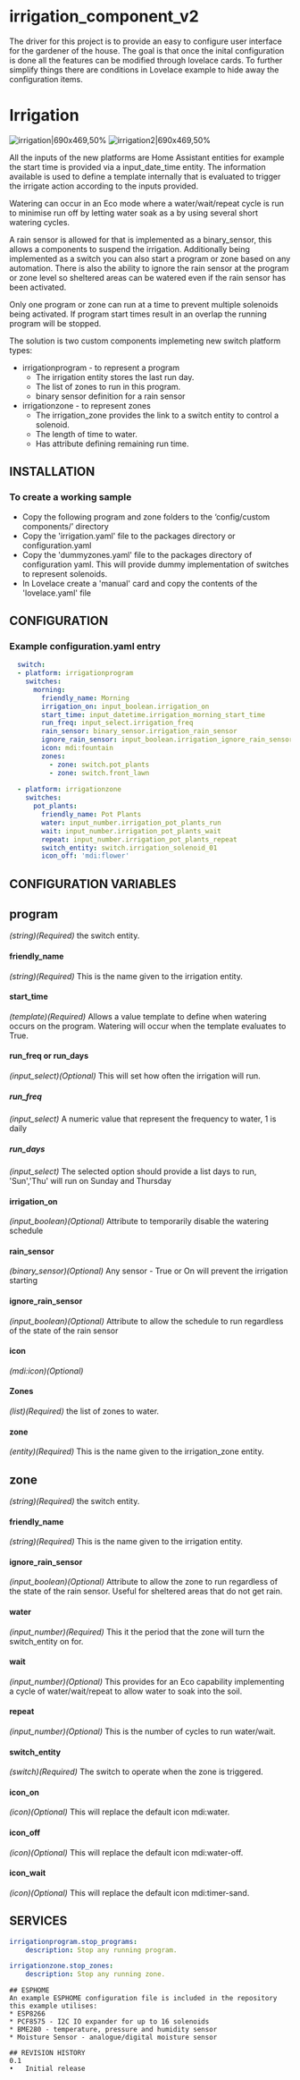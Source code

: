 # irrigation_component_v2

The driver for this project is to provide an easy to configure user interface for the gardener of the house. The goal is that once the inital configuration is done all the features can be modified through lovelace cards. To further simplify things there are conditions in Lovelace example to hide away the configuration items.

# Irrigation
![irrigation|690x469,50%](irrigation.jpg) 
![irrigation2|690x469,50%](irrigation2.jpg)

All the inputs of the new platforms are Home Assistant entities for example the start time is provided via a input_date_time entity. The information available is used to define a template internally that is evaluated to trigger the irrigate action according to the inputs provided.

Watering can occur in an Eco mode where a water/wait/repeat cycle is run to minimise run off by letting water soak as a by using several short watering cycles.

A rain sensor is allowed for that is implemented as a binary_sensor, this allows a components to suspend the irrigation. Additionally being implemented as a switch you can also start a program or zone based on any automation. There is also the ability to ignore the rain sensor at the program or zone level so sheltered areas can be watered even if the rain sensor has been activated.

Only one program or zone can run at a time to prevent multiple solenoids being activated. If program start times result in an overlap the running program will be stopped.

The solution is two custom components implemeting new switch platform types:
* irrigationprogram - to represent a program
  - The irrigation entity stores the last run day.
  - The list of zones to run in this program.
  - binary sensor definition for a rain sensor
* irrigationzone - to represent zones
  - The irrigation_zone provides the link to a switch entity to control a solenoid.
  - The length of time to water.
  - Has attribute defining remaining run time.

## INSTALLATION
### To create a working sample
* Copy the following program and zone folders to the ‘config/custom components/’ directory 
* Copy the 'irrigation.yaml' file to the packages directory or configuration.yaml
* Copy the 'dummyzones.yaml' file to the packages directory of configuration yaml. This will provide dummy implementation of switches to represent solenoids.
* In Lovelace create a 'manual' card and copy the contents of the 'lovelace.yaml' file

## CONFIGURATION

### Example configuration.yaml entry
```yaml
  switch:
  - platform: irrigationprogram
    switches: 
      morning:
        friendly_name: Morning
        irrigation_on: input_boolean.irrigation_on
        start_time: input_datetime.irrigation_morning_start_time
        run_freq: input_select.irrigation_freq
        rain_sensor: binary_sensor.irrigation_rain_sensor
        ignore_rain_sensor: input_boolean.irrigation_ignore_rain_sensor
        icon: mdi:fountain
        zones:
          - zone: switch.pot_plants
          - zone: switch.front_lawn
          
  - platform: irrigationzone
    switches:
      pot_plants:
        friendly_name: Pot Plants
        water: input_number.irrigation_pot_plants_run
        wait: input_number.irrigation_pot_plants_wait
        repeat: input_number.irrigation_pot_plants_repeat
        switch_entity: switch.irrigation_solenoid_01
        icon_off: 'mdi:flower'
```
## CONFIGURATION VARIABLES

## program
*(string)(Required)* the switch entity.
#### friendly_name
*(string)(Required)* This is the name given to the irrigation entity.
#### start_time
*(template)(Required)* Allows a value template to define when watering occurs on the program. Watering will occur when the template evaluates to True.
#### run_freq or run_days
*(input_select)(Optional)* This will set how often the irrigation will run.
##### run_freq
*(input_select)* A numeric value that represent the frequency to water, 1 is daily
##### run_days
*(input_select)* The selected option should provide a list days to run, 'Sun','Thu' will run on Sunday and Thursday
#### irrigation_on
*(input_boolean)(Optional)* Attribute to temporarily disable the watering schedule
#### rain_sensor
*(binary_sensor)(Optional)* Any sensor - True or On will prevent the irrigation starting
#### ignore_rain_sensor
*(input_boolean)(Optional)* Attribute to allow the schedule to run regardless of the state of the rain sensor
#### icon
*(mdi:icon)(Optional)*
#### Zones 
*(list)(Required)* the list of zones to water.
#### zone
*(entity)(Required)* This is the name given to the irrigation_zone entity.


## zone
*(string)(Required)* the switch entity.
#### friendly_name
*(string)(Required)* This is the name given to the irrigation entity.
#### ignore_rain_sensor
*(input_boolean)(Optional)* Attribute to allow the zone to run regardless of the state of the rain sensor. Useful for sheltered areas that do not get rain.
#### water
*(input_number)(Required)* This it the period that the zone will turn the switch_entity on for.
#### wait
*(input_number)(Optional)* This provides for an Eco capability implementing a cycle of water/wait/repeat to allow water to soak into the soil.
#### repeat
*(input_number)(Optional)* This is the number of cycles to run water/wait.
#### switch_entity
*(switch)(Required)* The switch to operate when the zone is triggered.
#### icon_on
*(icon)(Optional)* This will replace the default icon mdi:water.
#### icon_off
*(icon)(Optional)* This will replace the default icon mdi:water-off.
#### icon_wait
*(icon)(Optional)* This will replace the default icon mdi:timer-sand.

## SERVICES
```yaml
irrigationprogram.stop_programs:
    description: Stop any running program.

irrigationzone.stop_zones:
    description: Stop any running zone.
```

```
## ESPHOME
An example ESPHOME configuration file is included in the repository this example utilises:
* ESP8266 
* PCF8575 - I2C IO expander for up to 16 solenoids
* BME280 - temperature, pressure and humidity sensor
* Moisture Sensor - analogue/digital moisture sensor

## REVISION HISTORY
0.1
•	Initial release



